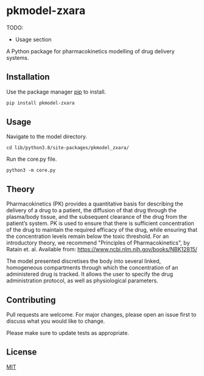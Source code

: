 # pkmodel-zxara

TODO:
 - Usage section
 
A Python package for pharmacokinetics modelling of drug delivery systems.

## Installation

Use the package manager [pip](https://pip.pypa.io/en/stable/) to install.

```bash
pip install pkmodel-zxara
```

## Usage 

Navigate to the model directory.

```
cd lib/python3.8/site-packages/pkmodel_zxara/
```

Run the core.py file.

```
python3 -m core.py
```

## Theory

Pharmacokinetics (PK) provides a quantitative basis for describing the delivery of a drug to a patient, the diffusion of that drug through the plasma/body tissue, and the subsequent clearance of the drug from the patient’s system. PK is used to ensure that there is sufficient concentration of the drug to maintain the required efficacy of the drug, while ensuring that the concentration levels remain below the toxic threshold. For an introductory theory, we recommend "Principles of Pharmacokinetics", by Ratain et. al. Available from: https://www.ncbi.nlm.nih.gov/books/NBK12815/

The model presented discretises the body into several linked, homogeneous compartments through which the concentration of an administered drug is tracked. It allows the user to specify the drug administration protocol, as well as physiological parameters.

## Contributing
Pull requests are welcome. For major changes, please open an issue first to discuss what you would like to change.

Please make sure to update tests as appropriate.

## License
[MIT](https://choosealicense.com/licenses/mit/)
